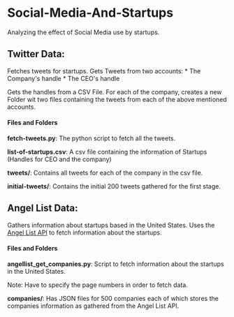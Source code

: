 # Social-Media-And-Startups

Analyzing the effect of Social Media use by startups.

## Twitter Data:
Fetches tweets for startups. Gets Tweets from two accounts:
    * The Company's handle
    * The CEO's handle

Gets the handles from a CSV File. For each of the company, creates a new Folder wit two files containing the tweets from each of the above mentioned accounts.

#### Files and Folders
**fetch-tweets.py**: The python script to fetch all the tweets.

**list-of-startups.csv**: A csv file containing the information of Startups (Handles for CEO and the company)

**tweets/**: Contains all tweets for each of the company in the csv file.

**initial-tweets/**: Contains the initial 200 tweets gathered for the first stage.

## Angel List Data:

Gathers information about startups based in the United States.
Uses the [Angel List API](https://angel.co/api/) to fetch information about the startups.

#### Files and Folders
**angellist_get_companies.py**: Script to fetch information about the startups in the United States.

Note: Have to specify the page numbers in order to fetch data.

**companies/**: Has JSON files for 500 companies each of which stores the companies information as gathered from the Angel List API.
